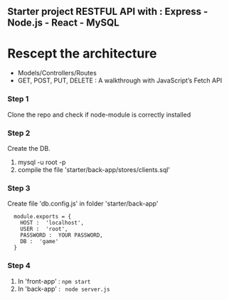 ## Starter project RESTFUL API with : Express - Node.js - React - MySQL 

# Rescept the architecture
- Models/Controllers/Routes
- GET, POST, PUT, DELETE : A walkthrough with JavaScript’s Fetch API

### Step 1
 Clone the repo  and check if node-module is correctly installed
 
### Step 2 
  Create the DB. 
   1) mysql -u root -p
   2) compile the file 'starter/back-app/stores/clients.sql'
 
### Step 3
  Create file 'db.config.js' in folder 'starter/back-app'
  ```
    module.exports = {
      HOST :  'localhost', 
      USER :  'root', 
      PASSWORD :  YOUR PASSWORD,
      DB :  'game'
    }
```

### Step 4
 1) In 'front-app' : ```npm start```
 2) In 'back-app' : ``` node server.js```


 
